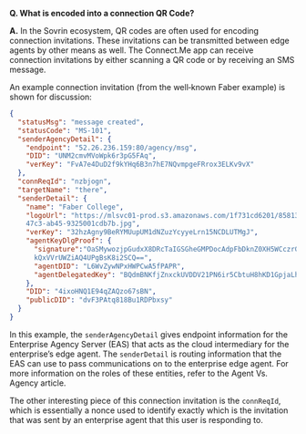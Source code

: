 **Q. What is encoded into a connection QR Code?**

**A.** In the Sovrin ecosystem, QR codes are often used for encoding connection invitations. These invitations can be transmitted between edge agents by other means as well. The Connect.Me app can receive connection invitations by either scanning a QR code or by receiving an SMS message.

An example connection invitation (from the well‑known Faber example) is shown for discussion:

```json
{
  "statusMsg": "message created",
  "statusCode": "MS-101",
  "senderAgencyDetail": {
    "endpoint": "52.26.236.159:80/agency/msg",
    "DID": "UNM2cmvMVoWpk6r3pG5FAq",
    "verKey": "FvA7e4DuD2f9kYHq6B3n7hE7NQvmpgeFRrox3ELKv9vX"
  },
  "connReqId": "nzbjogn",
  "targetName": "there",
  "senderDetail": {
    "name": "Faber College",
    "logoUrl": "https://mlsvc01-prod.s3.amazonaws.com/1f731cd6201/85813f08-d11d-
    47c3-ab45-9325001cdb7b.jpg",
    "verKey": "32hzAgny9BeRYMUupUM1dNZuzYcyyeLrn15NCDLUTMgJ",
    "agentKeyDlgProof": {
      "signature":"OaSMywozjpGudxX8DRcTaIGSGheGMPDocAdpFbDknZ0XH5WCczrGYovWm+6Wg
      kQxVVrUWZiAQ4UPgBsK8i2SCQ==",
      "agentDID": "L6WvZywNPxHWPCwA5fPAPR",
      "agentDelegatedKey": "BQdmBNKfjZnxckUVDDV21PN6ir5CbtuH8hKD1GpjaLhb"
    },
    "DID": "4ixoHNQ1E94qZAQzo67sBN",
    "publicDID": "dvF3PAtq818Bu1RDPbxsy"
  }
}
```

In this example, the `senderAgencyDetail` gives endpoint information for the Enterprise Agency Server (EAS) that acts as the cloud intermediary for the enterprise’s edge agent. The `senderDetail` is routing information that the EAS can use to pass communications on to the enterprise edge agent. For more information on the roles of these entities, refer to the Agent Vs. Agency article.

The other interesting piece of this connection invitation is the `connReqId`, which is essentially a nonce used to identify exactly which is the invitation that was sent by an enterprise agent that this user is responding to.
